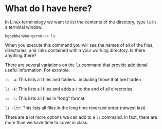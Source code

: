 # What do I have here?

In Linux terminology we want to *list* the contents of the directory,
type `ls` in a terminal window.

`kgoebber@bergeron:~> ls`

When you execute this command you will see the names of all of the
files, directories, and links contained within your working directory.
Is there anything there?

There are several variations on the `ls` command that provide
additional useful information. For example:

`ls -a`: This lists all files and folders...including those that are
hidden

`ls -F`: This lists all files and adds a / to the end of all directories

`ls -l`: This lists all files in "long" format.

`ls -ltr`: This lists all files in the long time reversed order (newest last)

There are a lot more options we can add to a `ls` command. In fact,
there are more than we have time to cover in class.
